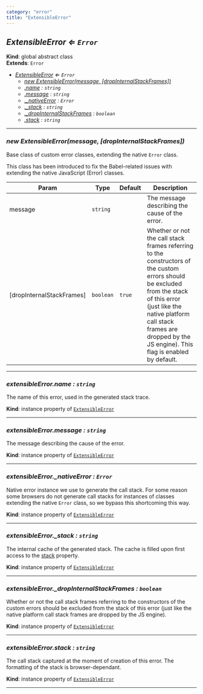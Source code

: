 ```yaml
---
category: "error"
title: "ExtensibleError"
---
```


## *ExtensibleError ⇐ <code>Error</code>*&nbsp;<a name="ExtensibleError" href="https://github.com/seznam/IMA.js-core/tree/0.16.0/error/ExtensibleError.js#L17" target="_blank"><span class="icon"><i class="fas fa-external-link-alt fa-xs"></i></span></a>
**Kind**: global abstract class  
**Extends**: <code>Error</code>  

* *[ExtensibleError](#ExtensibleError) ⇐ <code>Error</code>*
    * *[new ExtensibleError(message, [dropInternalStackFrames])](#new_ExtensibleError_new)*
    * *[.name](#ExtensibleError+name) : <code>string</code>*
    * *[.message](#ExtensibleError+message) : <code>string</code>*
    * *[._nativeError](#ExtensibleError+_nativeError) : <code>Error</code>*
    * *[._stack](#ExtensibleError+_stack) : <code>string</code>*
    * *[._dropInternalStackFrames](#ExtensibleError+_dropInternalStackFrames) : <code>boolean</code>*
    * *[.stack](#ExtensibleError+stack) : <code>string</code>*


* * *

### *new ExtensibleError(message, [dropInternalStackFrames])*&nbsp;<a name="new_ExtensibleError_new"></a>
Base class of custom error classes, extending the native `Error` class.

This class has been introduced to fix the Babel-related issues with
extending the native JavaScript (Error) classes.


| Param | Type | Default | Description |
| --- | --- | --- | --- |
| message | <code>string</code> |  | The message describing the cause of the error. |
| [dropInternalStackFrames] | <code>boolean</code> | <code>true</code> | Whether or not the call stack        frames referring to the constructors of the custom errors should be        excluded from the stack of this error (just like the native platform        call stack frames are dropped by the JS engine).        This flag is enabled by default. |


* * *

### *extensibleError.name : <code>string</code>*&nbsp;<a name="ExtensibleError+name" href="https://github.com/seznam/IMA.js-core/tree/0.16.0/error/ExtensibleError.js#L38" target="_blank"><span class="icon"><i class="fas fa-external-link-alt fa-xs"></i></span></a>
The name of this error, used in the generated stack trace.

**Kind**: instance property of [<code>ExtensibleError</code>](#ExtensibleError)  

* * *

### *extensibleError.message : <code>string</code>*&nbsp;<a name="ExtensibleError+message" href="https://github.com/seznam/IMA.js-core/tree/0.16.0/error/ExtensibleError.js#L45" target="_blank"><span class="icon"><i class="fas fa-external-link-alt fa-xs"></i></span></a>
The message describing the cause of the error.

**Kind**: instance property of [<code>ExtensibleError</code>](#ExtensibleError)  

* * *

### *extensibleError.\_nativeError : <code>Error</code>*&nbsp;<a name="ExtensibleError+_nativeError" href="https://github.com/seznam/IMA.js-core/tree/0.16.0/error/ExtensibleError.js#L54" target="_blank"><span class="icon"><i class="fas fa-external-link-alt fa-xs"></i></span></a>
Native error instance we use to generate the call stack. For some reason
some browsers do not generate call stacks for instances of classes
extending the native `Error` class, so we bypass this shortcoming this way.

**Kind**: instance property of [<code>ExtensibleError</code>](#ExtensibleError)  

* * *

### *extensibleError.\_stack : <code>string</code>*&nbsp;<a name="ExtensibleError+_stack" href="https://github.com/seznam/IMA.js-core/tree/0.16.0/error/ExtensibleError.js#L70" target="_blank"><span class="icon"><i class="fas fa-external-link-alt fa-xs"></i></span></a>
The internal cache of the generated stack. The cache is filled upon first
access to the [stack](#ExtensibleError+stack) property.

**Kind**: instance property of [<code>ExtensibleError</code>](#ExtensibleError)  

* * *

### *extensibleError.\_dropInternalStackFrames : <code>boolean</code>*&nbsp;<a name="ExtensibleError+_dropInternalStackFrames" href="https://github.com/seznam/IMA.js-core/tree/0.16.0/error/ExtensibleError.js#L80" target="_blank"><span class="icon"><i class="fas fa-external-link-alt fa-xs"></i></span></a>
Whether or not the call stack frames referring to the constructors of
the custom errors should be excluded from the stack of this error (just
like the native platform call stack frames are dropped by the JS
engine).

**Kind**: instance property of [<code>ExtensibleError</code>](#ExtensibleError)  

* * *

### *extensibleError.stack : <code>string</code>*&nbsp;<a name="ExtensibleError+stack" href="https://github.com/seznam/IMA.js-core/tree/0.16.0/error/ExtensibleError.js#L86" target="_blank"><span class="icon"><i class="fas fa-external-link-alt fa-xs"></i></span></a>
The call stack captured at the moment of creation of this error. The
formatting of the stack is browser-dependant.

**Kind**: instance property of [<code>ExtensibleError</code>](#ExtensibleError)  

* * *

